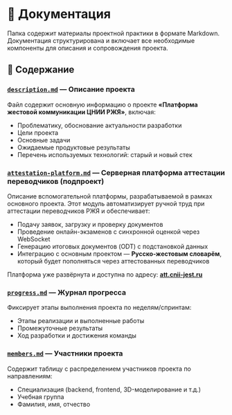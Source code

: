 # 📁 Документация

Папка содержит материалы проектной практики в формате Markdown. Документация структурирована и включает все необходимые компоненты для описания и сопровождения проекта.

## 📄 Содержание

### [`description.md`](https://github.com/Half-dirty/practice-2025-1/blob/master/docs/description.md) — Описание проекта
Файл содержит основную информацию о проекте **«Платформа жестовой коммуникации ЦНИИ РЖЯ»**, включая:

- Проблематику, обоснование актуальности разработки
- Цели проекта
- Основные задачи
- Ожидаемые продуктовые результаты
- Перечень используемых технологий: старый и новый стек

### [`attestation-platform.md`](https://github.com/Half-dirty/practice-2025-1/blob/master/docs/attestation-platform.md) — Серверная платформа аттестации переводчиков (подпроект)
Описание вспомогательной платформы, разрабатываемой в рамках основного проекта. Этот модуль автоматизирует ручной труд при аттестации переводчиков РЖЯ и обеспечивает:

- Подачу заявок, загрузку и проверку документов
- Проведение онлайн-экзаменов с синхронной оценкой через WebSocket
- Генерацию итоговых документов (ODT) с подстановкой данных
- Интеграцию с основным проектом — **Русско-жестовым словарём**, который будет пополняться через аттестованных переводчиков

Платформа уже развёрнута и доступна по адресу: **[att.cnii-jest.ru](https://att.cnii-jest.ru)**

### [`progress.md`](https://github.com/Half-dirty/practice-2025-1/blob/master/docs/progress.md) — Журнал прогресса
Фиксирует этапы выполнения проекта по неделям/спринтам:

- Этапы реализации и выполненные работы
- Промежуточные результаты
- Ход разработки и достижения команды

### [`members.md`](https://github.com/Half-dirty/practice-2025-1/blob/master/docs/members.md) — Участники проекта
Содержит таблицу с распределением участников проекта по направлениям:

- Специализация (backend, frontend, 3D-моделирование и т.д.)
- Учебная группа
- Фамилия, имя, отчество

